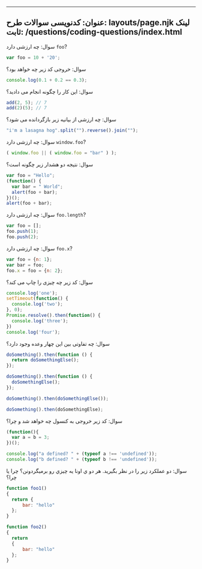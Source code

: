 ***

## عنوان: کدنویسی سوالات&#xA;طرح: layouts/page.njk&#xA;لینک ثابت: /questions/coding-questions/index.html

سوال: چه ارزشی دارد `foo`?

```javascript
var foo = 10 + '20';
```

سوال: خروجی کد زیر چه خواهد بود؟

```javascript
console.log(0.1 + 0.2 == 0.3);
```

سوال: این کار را چگونه انجام می دادید؟

```javascript
add(2, 5); // 7
add(2)(5); // 7
```

سوال: چه ارزشی از بیانیه زیر بازگردانده می شود؟

```javascript
"i'm a lasagna hog".split("").reverse().join("");
```

سوال: چه ارزشی دارد `window.foo`?

```javascript
( window.foo || ( window.foo = "bar" ) );
```

سوال: نتیجه دو هشدار زیر چگونه است؟

```javascript
var foo = "Hello";
(function() {
  var bar = " World";
  alert(foo + bar);
})();
alert(foo + bar);
```

سوال: چه ارزشی دارد `foo.length`?

```javascript
var foo = [];
foo.push(1);
foo.push(2);
```

سوال: چه ارزشی دارد `foo.x`?

```javascript
var foo = {n: 1};
var bar = foo;
foo.x = foo = {n: 2};
```

سوال: کد زیر چه چیزی را چاپ می کند؟

```javascript
console.log('one');
setTimeout(function() {
  console.log('two');
}, 0);
Promise.resolve().then(function() {
  console.log('three');
})
console.log('four');
```

سوال: چه تفاوتی بین این چهار وعده وجود دارد؟

```javascript
doSomething().then(function () {
  return doSomethingElse();
});

doSomething().then(function () {
  doSomethingElse();
});

doSomething().then(doSomethingElse());

doSomething().then(doSomethingElse);
```

سوال: کد زیر خروجی به کنسول چه خواهد شد و چرا؟

```javascript
(function(){
  var a = b = 3;
})();

console.log("a defined? " + (typeof a !== 'undefined'));
console.log("b defined? " + (typeof b !== 'undefined'));
```

سوال: دو عملکرد زیر را در نظر بگیرید. هر دو ي اونا يه چيزي رو برميگردونن؟ چرا یا چرا؟

```javascript
function foo1()
{
  return {
      bar: "hello"
  };
}

function foo2()
{
  return
  {
      bar: "hello"
  };
}
```
